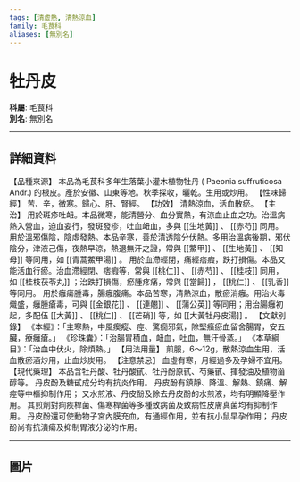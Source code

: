 ```yaml
---
tags: [清虛熱, 清熱涼血]
family: 毛茛科
aliases: [無別名]
---
```


# 牡丹皮

**科屬**: 毛茛科  
**別名**: 無別名  

---

## 詳細資料
【品種來源】
本品為毛茛科多年生落葉小灌木植物牡丹 (
Paeonia suffruticosa
Andr.) 的根皮。產於安徽、山東等地。秋季採收，曬乾。生用或炒用。
【性味歸經】
苦、辛，微寒。歸心、肝、腎經。
【功效】
清熱涼血，活血散瘀。
【主治】
用於斑疹吐衄。本品微寒，能清營分、血分實熱，有涼血止血之功。治溫病熱入營血，迫血妄行，發斑發疹，吐血衄血，多與 [[生地黃]] 、 [[赤芍]] 同用。
用於溫邪傷陰，陰虛發熱。本品辛寒，善於清透陰分伏熱。多用治溫病後期，邪伏陰分，津液己傷，夜熱早涼，熱退無汗之證，常與 [[鱉甲]] 、 [[生地黃]] 、 [[知母]] 等同用，如 [[青蒿鱉甲湯]] 。
用於血滯經閉，痛經痞瘕，跌打損傷。本品又能活血行瘀。治血滯經閉、痞瘕等，常與 [[桃仁]] 、 [[赤芍]] 、 [[桂枝]] 同用，如 [[桂枝茯苓丸]] ；治跌打損傷，瘀腫疼痛，常與 [[當歸]] ， [[桃仁]] 、 [[乳香]] 等同用。
用於癰瘍腫毒，腸癰腹痛。本品苦寒，清熱涼血，散瘀消癰。用治火毒熾盛，癰腫瘡毒，可與 [[金銀花]] 、 [[連翹]] 、 [[蒲公英]] 等同用；用治腸癰初起，多配伍 [[大黃]] 、 [[桃仁]] 、 [[芒硝]] 等，如 [[大黃牡丹皮湯]] 。
【文獻別錄】
《本經》：「主寒熱，中風瘈瘲、痙、驚癇邪氣，除堅癥瘀血留舍腸胃，安五臟，療癰瘡。」
《珍珠囊》：「治腸胃積血，衄血，吐血，無汗骨蒸。」
《本草綱目》：「治血中伏火，除煩熱。」
【用法用量】
煎服，6～12g，散熱涼血生用，活血散瘀酒炒用，止血炒炭用。
【注意禁忌】
血虛有寒，月經過多及孕婦不宜用。
【現代藥理】
本品含牡丹酸、牡丹酸甙、牡丹酚原甙、芍藥甙、揮發油及植物甾醇等。
丹皮酚及糖甙成分均有抗炎作用。
丹皮酚有鎮靜、降溫、解熱、鎮痛、解痙等中樞抑制作用；
又水煎液、丹皮酚及除去丹皮酚的水煎液，均有明顯降壓作用。
其煎劑對痢疾桿菌、傷寒桿菌等多種致病菌及致病性皮膚真菌均有抑制作用。
丹皮酚還可使動物子宮內膜充血，有通經作用，並有抗小鼠早孕作用；
丹皮酚尚有抗潰瘍及抑制胃液分泌的作用。

---

## 圖片
